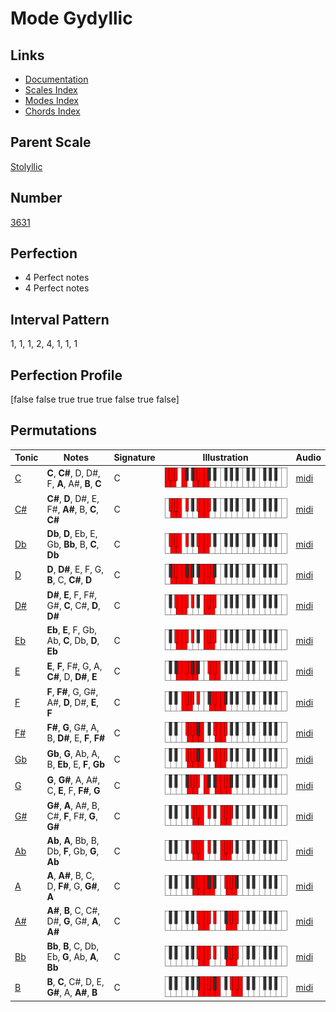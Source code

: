 # Mode Gydyllic

## Links

- [Documentation](index.md)
- [Scales Index](Scales.md)
- [Modes Index](Modes.md)
- [Chords Index](Chords.md)

## Parent Scale

[Stolyllic](ScaleStolyllic.md)

## Number

[3631](https://ianring.com/musictheory/scales/3631)

## Perfection

- 4 Perfect notes
- 4 Perfect notes

## Interval Pattern

1, 1, 1, 2, 4, 1, 1, 1

## Perfection Profile

[false false true true true false true false]

## Permutations

| Tonic | Notes | Signature | Illustration | Audio |
|-------|-------|-----------|--------------|-------|
| [C](ModeCNaturalGydyllic.md) | **C**, **C#**, D, D#, F, **A**, A#, **B**, **C** | C | ![CNaturalGydyllic](ModeCNaturalGydyllic.png) | [midi](https://github.com/edipermadi/music/blob/main/docs/ModeCNaturalGydyllic.mid?raw=true) |
| [C#](ModeCSharpGydyllic.md) | **C#**, **D**, D#, E, F#, **A#**, B, **C**, **C#** | C | ![CSharpGydyllic](ModeCSharpGydyllic.png) | [midi](https://github.com/edipermadi/music/blob/main/docs/ModeCSharpGydyllic.mid?raw=true) |
| [Db](ModeDFlatGydyllic.md) | **Db**, **D**, Eb, E, Gb, **Bb**, B, **C**, **Db** | C | ![DFlatGydyllic](ModeDFlatGydyllic.png) | [midi](https://github.com/edipermadi/music/blob/main/docs/ModeDFlatGydyllic.mid?raw=true) |
| [D](ModeDNaturalGydyllic.md) | **D**, **D#**, E, F, G, **B**, C, **C#**, **D** | C | ![DNaturalGydyllic](ModeDNaturalGydyllic.png) | [midi](https://github.com/edipermadi/music/blob/main/docs/ModeDNaturalGydyllic.mid?raw=true) |
| [D#](ModeDSharpGydyllic.md) | **D#**, **E**, F, F#, G#, **C**, C#, **D**, **D#** | C | ![DSharpGydyllic](ModeDSharpGydyllic.png) | [midi](https://github.com/edipermadi/music/blob/main/docs/ModeDSharpGydyllic.mid?raw=true) |
| [Eb](ModeEFlatGydyllic.md) | **Eb**, **E**, F, Gb, Ab, **C**, Db, **D**, **Eb** | C | ![EFlatGydyllic](ModeEFlatGydyllic.png) | [midi](https://github.com/edipermadi/music/blob/main/docs/ModeEFlatGydyllic.mid?raw=true) |
| [E](ModeENaturalGydyllic.md) | **E**, **F**, F#, G, A, **C#**, D, **D#**, **E** | C | ![ENaturalGydyllic](ModeENaturalGydyllic.png) | [midi](https://github.com/edipermadi/music/blob/main/docs/ModeENaturalGydyllic.mid?raw=true) |
| [F](ModeFNaturalGydyllic.md) | **F**, **F#**, G, G#, A#, **D**, D#, **E**, **F** | C | ![FNaturalGydyllic](ModeFNaturalGydyllic.png) | [midi](https://github.com/edipermadi/music/blob/main/docs/ModeFNaturalGydyllic.mid?raw=true) |
| [F#](ModeFSharpGydyllic.md) | **F#**, **G**, G#, A, B, **D#**, E, **F**, **F#** | C | ![FSharpGydyllic](ModeFSharpGydyllic.png) | [midi](https://github.com/edipermadi/music/blob/main/docs/ModeFSharpGydyllic.mid?raw=true) |
| [Gb](ModeGFlatGydyllic.md) | **Gb**, **G**, Ab, A, B, **Eb**, E, **F**, **Gb** | C | ![GFlatGydyllic](ModeGFlatGydyllic.png) | [midi](https://github.com/edipermadi/music/blob/main/docs/ModeGFlatGydyllic.mid?raw=true) |
| [G](ModeGNaturalGydyllic.md) | **G**, **G#**, A, A#, C, **E**, F, **F#**, **G** | C | ![GNaturalGydyllic](ModeGNaturalGydyllic.png) | [midi](https://github.com/edipermadi/music/blob/main/docs/ModeGNaturalGydyllic.mid?raw=true) |
| [G#](ModeGSharpGydyllic.md) | **G#**, **A**, A#, B, C#, **F**, F#, **G**, **G#** | C | ![GSharpGydyllic](ModeGSharpGydyllic.png) | [midi](https://github.com/edipermadi/music/blob/main/docs/ModeGSharpGydyllic.mid?raw=true) |
| [Ab](ModeAFlatGydyllic.md) | **Ab**, **A**, Bb, B, Db, **F**, Gb, **G**, **Ab** | C | ![AFlatGydyllic](ModeAFlatGydyllic.png) | [midi](https://github.com/edipermadi/music/blob/main/docs/ModeAFlatGydyllic.mid?raw=true) |
| [A](ModeANaturalGydyllic.md) | **A**, **A#**, B, C, D, **F#**, G, **G#**, **A** | C | ![ANaturalGydyllic](ModeANaturalGydyllic.png) | [midi](https://github.com/edipermadi/music/blob/main/docs/ModeANaturalGydyllic.mid?raw=true) |
| [A#](ModeASharpGydyllic.md) | **A#**, **B**, C, C#, D#, **G**, G#, **A**, **A#** | C | ![ASharpGydyllic](ModeASharpGydyllic.png) | [midi](https://github.com/edipermadi/music/blob/main/docs/ModeASharpGydyllic.mid?raw=true) |
| [Bb](ModeBFlatGydyllic.md) | **Bb**, **B**, C, Db, Eb, **G**, Ab, **A**, **Bb** | C | ![BFlatGydyllic](ModeBFlatGydyllic.png) | [midi](https://github.com/edipermadi/music/blob/main/docs/ModeBFlatGydyllic.mid?raw=true) |
| [B](ModeBNaturalGydyllic.md) | **B**, **C**, C#, D, E, **G#**, A, **A#**, **B** | C | ![BNaturalGydyllic](ModeBNaturalGydyllic.png) | [midi](https://github.com/edipermadi/music/blob/main/docs/ModeBNaturalGydyllic.mid?raw=true) |
